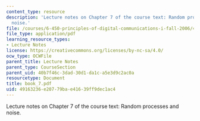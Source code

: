 ```yaml
---
content_type: resource
description: 'Lecture notes on Chapter 7 of the course text: Random processes and
  noise.'
file: /courses/6-450-principles-of-digital-communications-i-fall-2006/49163236e20779bae41639ff9dec1ac4_book_7.pdf
file_type: application/pdf
learning_resource_types:
- Lecture Notes
license: https://creativecommons.org/licenses/by-nc-sa/4.0/
ocw_type: OCWFile
parent_title: Lecture Notes
parent_type: CourseSection
parent_uid: 40b7f46c-3dad-30d1-da1c-a5e3d9c2ac0a
resourcetype: Document
title: book_7.pdf
uid: 49163236-e207-79ba-e416-39ff9dec1ac4
---
```

Lecture notes on Chapter 7 of the course text: Random processes and noise.